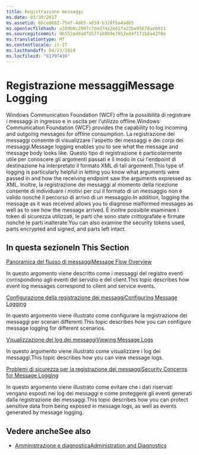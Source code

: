 ```yaml
---
title: Registrazione messaggi
ms.date: 03/30/2017
ms.assetid: 6bce0682-75ef-4d65-a659-b328fba4a8b5
ms.openlocfilehash: e189b6c2997c7d4d7422e61fa22be95678aeb911
ms.sourcegitcommit: 9b552addadfb57fab0b9e7852ed4f1f1b8a42f8e
ms.translationtype: MT
ms.contentlocale: it-IT
ms.lasthandoff: 04/23/2019
ms.locfileid: "61797436"
---
```

# <a name="message-logging"></a><span data-ttu-id="abe58-102">Registrazione messaggi</span><span class="sxs-lookup"><span data-stu-id="abe58-102">Message Logging</span></span>
<span data-ttu-id="abe58-103">Windows Communication Foundation (WCF) offre la possibilità di registrare i messaggi in ingresso e in uscita per l'utilizzo offline.</span><span class="sxs-lookup"><span data-stu-id="abe58-103">Windows Communication Foundation (WCF) provides the capability to log incoming and outgoing messages for offline consumption.</span></span> <span data-ttu-id="abe58-104">La registrazione dei messaggi consente di visualizzare l'aspetto dei messaggi e dei corpi dei messaggi.</span><span class="sxs-lookup"><span data-stu-id="abe58-104">Message logging enables you to see what the message and message body looks like.</span></span> <span data-ttu-id="abe58-105">Questo tipo di registrazione è particolarmente utile per conoscere gli argomenti passati e il modo in cui l'endpoint di destinazione ha interpretato il formato XML di tali argomenti.</span><span class="sxs-lookup"><span data-stu-id="abe58-105">This type of logging is particularly helpful in letting you know what arguments were passed in and how the receiving endpoint saw the arguments expressed as XML.</span></span> <span data-ttu-id="abe58-106">Inoltre, la registrazione dei messaggi al momento della ricezione consente di individuare i motivi per cui il formato di un messaggio non è valido nonché il percorso di arrivo di un messaggio.</span><span class="sxs-lookup"><span data-stu-id="abe58-106">In addition, logging the message as it was received allows you to diagnose malformed messages as well as to see how the message arrived.</span></span> <span data-ttu-id="abe58-107">È inoltre possibile esaminare i token di sicurezza utilizzati, le parti che sono state crittografate e firmate nonché le parti inalterate.</span><span class="sxs-lookup"><span data-stu-id="abe58-107">You can also examine the security tokens used, parts encrypted and signed, and parts left intact.</span></span>  
  
## <a name="in-this-section"></a><span data-ttu-id="abe58-108">In questa sezione</span><span class="sxs-lookup"><span data-stu-id="abe58-108">In This Section</span></span>  
 [<span data-ttu-id="abe58-109">Panoramica del flusso di messaggi</span><span class="sxs-lookup"><span data-stu-id="abe58-109">Message Flow Overview</span></span>](../../../../docs/framework/wcf/diagnostics/message-flow-overview.md)  
  
 <span data-ttu-id="abe58-110">In questo argomento viene descritto come i messaggi del registro eventi corrispondono agli eventi del servizio e del client.</span><span class="sxs-lookup"><span data-stu-id="abe58-110">This topic describes how event log messages correspond to client and service events.</span></span>  
  
 [<span data-ttu-id="abe58-111">Configurazione della registrazione dei messaggi</span><span class="sxs-lookup"><span data-stu-id="abe58-111">Configuring Message Logging</span></span>](../../../../docs/framework/wcf/diagnostics/configuring-message-logging.md)  
  
 <span data-ttu-id="abe58-112">In questo argomento viene illustrato come configurare la registrazione dei messaggi per scenari differenti.</span><span class="sxs-lookup"><span data-stu-id="abe58-112">This topic describes how you can configure message logging for different scenarios.</span></span>  
  
 [<span data-ttu-id="abe58-113">Visualizzazione dei log dei messaggi</span><span class="sxs-lookup"><span data-stu-id="abe58-113">Viewing Message Logs</span></span>](../../../../docs/framework/wcf/diagnostics/viewing-message-logs.md)  
  
 <span data-ttu-id="abe58-114">In questo argomento viene illustrato come visualizzare i log dei messaggi.</span><span class="sxs-lookup"><span data-stu-id="abe58-114">This topic describes how you can view message logs.</span></span>  
  
 [<span data-ttu-id="abe58-115">Problemi di sicurezza per la registrazione dei messaggi</span><span class="sxs-lookup"><span data-stu-id="abe58-115">Security Concerns for Message Logging</span></span>](../../../../docs/framework/wcf/diagnostics/security-concerns-for-message-logging.md)  
  
 <span data-ttu-id="abe58-116">In questo argomento viene illustrato come evitare che i dati riservati vengano esposti nei log dei messaggi e come proteggere gli eventi generati dalla registrazione dei messaggi.</span><span class="sxs-lookup"><span data-stu-id="abe58-116">This topic describes how you can protect sensitive data from being exposed in message logs, as well as events generated by message logging.</span></span>  
  
## <a name="see-also"></a><span data-ttu-id="abe58-117">Vedere anche</span><span class="sxs-lookup"><span data-stu-id="abe58-117">See also</span></span>

- [<span data-ttu-id="abe58-118">Amministrazione e diagnostica</span><span class="sxs-lookup"><span data-stu-id="abe58-118">Administration and Diagnostics</span></span>](../../../../docs/framework/wcf/diagnostics/index.md)
